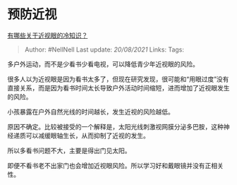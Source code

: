 # 预防近视
[有哪些关于近视眼的冷知识？](https://www.zhihu.com/question/437446126/answer/1681953604)

> Author: #NellNell 
> Last update: *20/08/2021* 
> Links:
> Tags: 

多户外运动，而不是少看书少看电视，可以降低青少年近视眼的风险。

很多人以为近视眼是因为看书太多了，但现在研究发现，很可能和“用眼过度”没有直接关系，而是因为看书时间太长导致户外活动时间缩短，进而增加了近视眼发生的风险。

小孩暴露在户外自然光线的时间越长，发生近视的风险越低。

原因不确定。比较被接受的一个解释是，太阳光线刺激视网膜分泌多巴胺，这种神经递质可以减缓眼轴生长，从而抑制了近视的发生。

所以多看书问题不大，主要是得出门见太阳。

即便不看书老不出家门也会增加近视眼风险。所以学习好和戴眼镜并没有正相关性。

  
  


